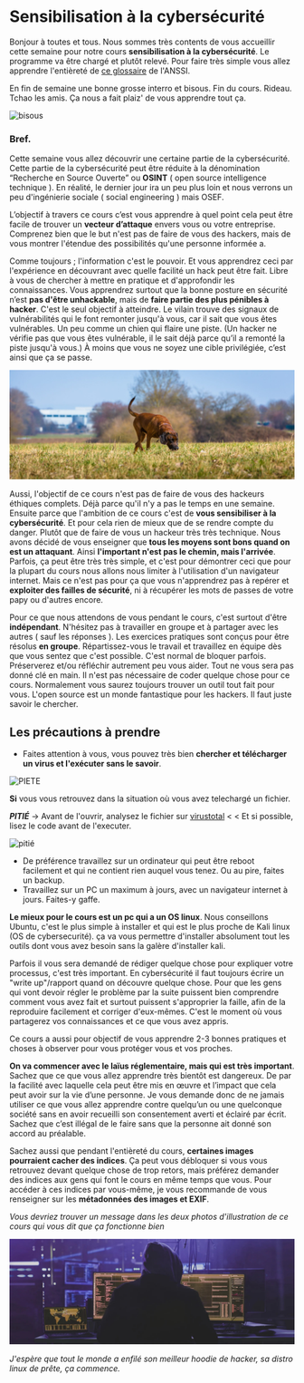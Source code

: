 # Sensibilisation à la cybersécurité

Bonjour à toutes et tous. Nous sommes très contents de vous accueillir cette semaine pour notre cours **sensibilisation à la cybersécurité**.
Le programme va être chargé et plutôt relevé. Pour faire très simple vous allez apprendre l'entièreté de [ce glossaire](https://www.ssi.gouv.fr/administration/glossaire/) de l'ANSSI.

En fin de semaine une bonne grosse interro et bisous. 
Fin du cours. Rideau. Tchao les amis. 
Ça nous a fait plaiz' de vous apprendre tout ça.

![bisous](https://www.francetvinfo.fr/pictures/QZsc0wdwsX8YfEaOL9IcxiKCi38/640x360/2017/12/06/eltVideoWs-265181-5a286eb80bd35.jpeg)


### Bref.
Cette semaine vous allez découvrir une certaine partie de la cybersécurité. Cette partie de la cybersécurité peut être réduite à la dénomination “Recherche en Source Ouverte” ou **OSINT** ( open source intelligence technique ). En réalité, le dernier jour ira un peu plus loin et nous verrons un peu d'ingénierie sociale ( social engineering ) mais OSEF.

L’objectif à travers ce cours c’est vous apprendre à quel point cela peut être facile de trouver un **vecteur d’attaque** envers vous ou votre entreprise. Comprenez bien que le but n'est pas de faire de vous des hackers, mais de vous montrer l'étendue des possibilités qu'une personne informée a. 

Comme toujours ; l'information c'est le pouvoir. Et vous apprendrez ceci par l'expérience en découvrant avec quelle facilité un hack peut être fait. Libre à vous de chercher à mettre en pratique et d'approfondir les connaissances. Vous apprendrez surtout que la bonne posture en sécurité n’est **pas d'être unhackable**, mais de **faire partie des plus pénibles à hacker**. C'est le seul objectif à atteindre. Le vilain trouve des signaux de vulnérabilités qui le font remonter jusqu'à vous, car il sait que vous êtes vulnérables. Un peu comme un chien qui flaire une piste. (Un hacker ne vérifie pas que vous êtes vulnérable, il le sait déjà parce qu’il a remonté la piste jusqu'à vous.) À moins que vous ne soyez une cible privilégiée, c’est ainsi que ça se passe.


![chien](https://raw.githubusercontent.com/bafraikin/ressource_thp_cursus_secu/master/ressources/jour_01/dog.jpg)

Aussi, l'objectif de ce cours n'est pas de faire de vous des hackeurs éthiques complets. 
Déjà parce qu'il n'y a pas le temps en une semaine. Ensuite parce que l'ambition de ce cours c'est de **vous sensibiliser à la cybersécurité**. Et pour cela rien de mieux que de se rendre  compte du danger. Plutôt que de faire de vous un hackeur très très technique. Nous avons décidé de vous enseigner que **tous les moyens sont bons quand on est un attaquant**. Ainsi **l'important n'est pas le chemin, mais l'arrivée**. Parfois, ça peut être très très simple, et c'est pour démontrer ceci que pour la plupart du cours nous allons nous limiter à l'utilisation d'un navigateur internet. Mais ce n'est pas pour ça que vous n'apprendrez pas à repérer et **exploiter des failles de sécurité**, ni à récupérer les mots de passes de votre papy ou d'autres encore.

Pour ce que nous attendons de vous pendant le cours, c'est surtout d'être **indépendant**. N'hésitez pas à travailler en groupe et à partager avec les autres ( sauf les réponses ). Les exercices pratiques sont conçus pour être résolus **en groupe**. Répartissez-vous le travail et travaillez en équipe dès que vous sentez que c'est possible. C'est normal de bloquer parfois. Préserverez et/ou réfléchir autrement peu vous aider. Tout ne vous sera pas donné clé en main. 
Il n'est pas nécessaire de coder quelque chose pour ce cours. Normalement vous saurez toujours trouver un outil tout fait pour vous. L'open source est un monde fantastique pour les hackers. Il faut juste savoir le chercher.


## Les précautions à prendre
- Faites attention à vous, vous pouvez très bien **chercher et télécharger un virus et l'exécuter sans le savoir**.

![PIETE](https://www.memecreator.org/static/images/memes/4900025.jpg)

**Si** vous vous retrouvez dans la situation où vous avez telechargé un fichier.

***PITIÉ*** -> Avant de l'ouvrir, analysez le fichier sur [virustotal](https://www.virustotal.com/gui/home/upload) < <
Et si possible, lisez le code avant de l'executer.

![pitié](https://c.tenor.com/OBSd0JyDRbQAAAAC/what-he-said-regina-hall.gif)

- De préférence travaillez sur un ordinateur qui peut être reboot facilement et qui ne contient rien auquel vous tenez. Ou au pire, faites un backup.
- Travaillez sur un PC un maximum à jours, avec un navigateur internet à jours. Faites-y gaffe.

**Le mieux pour le cours est un pc qui a un OS linux**. Nous conseillons Ubuntu, c'est le plus simple à installer et qui est le plus proche de Kali linux (OS de cybersecurité).
ça va vous permettre d'installer absolument tout les outils dont vous avez besoin sans la galère d'installer kali.

Parfois il vous sera demandé de rédiger quelque chose pour expliquer votre processus, c'est très important. En cybersécurité il faut toujours écrire un "write up"/rapport quand on découvre quelque chose. Pour que les gens qui vont devoir régler le problème par la suite puissent bien comprendre comment vous avez fait et surtout puissent s'approprier la faille, afin de la reproduire facilement et corriger d'eux-mêmes. C'est le moment où vous partagerez vos connaissances et ce que vous avez appris.

Ce cours a aussi pour objectif de vous apprendre 2-3 bonnes pratiques et choses à observer pour vous protéger vous et vos proches.


**On va commencer avec le laïus réglementaire, mais qui est très important**. 
Sachez que ce que vous allez apprendre très bientôt est dangereux. De par la facilité avec laquelle cela peut être mis en œuvre et l’impact que cela peut avoir sur la vie d’une personne. Je vous demande donc de ne jamais utiliser ce que vous allez apprendre contre quelqu’un ou une quelconque société sans en avoir recueilli son consentement averti et éclairé par écrit. Sachez que c’est illégal de le faire sans que la personne ait donné son accord au préalable.

Sachez aussi que pendant l'entièreté du cours, **certaines images pourraient cacher des indices**. Ça peut vous débloquer si vous vous retrouvez devant quelque chose de trop retors, mais préférez demander des indices aux gens qui font le cours en même temps que vous. Pour accéder à ces indices par vous-même, je vous recommande de vous renseigner sur les **métadonnées des images et EXIF**.

*Vous devriez trouver un message dans les deux photos d'illustration de ce cours qui vous dit que ça fonctionne bien*

![hacker](https://raw.githubusercontent.com/bafraikin/ressource_thp_cursus_secu/master/ressources/jour_01/Hacker.jpg)

*J'espère que tout le monde a enfilé son meilleur hoodie de hacker, sa distro linux de prête, ça commence.*
